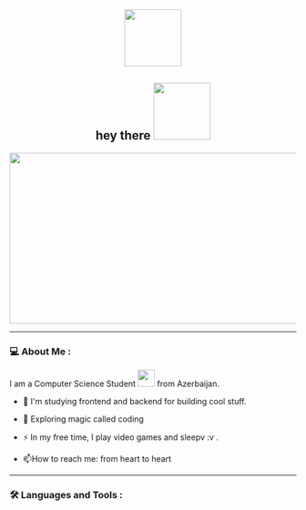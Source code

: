 
<div id="header" align="center">
  <img src="https://i.pinimg.com/originals/ff/d9/b4/ffd9b46366e14141790a80d4922485bf.gif" width="100"/>
</div>
<div id="badges" align="center">
</div>
<div id="profileviews" align="center">
  <img src="https://komarev.com/ghpvc/?username=ThomasYoung&style=flat-square&color=blue" alt=""/>
</div>

<h2 align="center">
  hey there
  <img src="https://i.pinimg.com/originals/72/09/9e/72099e3c457732d395205929c29ef784.gif" width="100px"/>
</h2>

<div align="center">
  <img src="https://i.pinimg.com/originals/54/bd/a3/54bda352b17744efa1f6898040455423.gif" width="600" height="300"/>
</div>

---

### 💻 About Me :
I am a Computer Science Student <img src="https://media.giphy.com/media/WUlplcMpOCEmTGBtBW/giphy.gif" width="30"> from Azerbaijan.
- :telescope: I'm studying frontend and backend for building cool stuff.

- :seedling: Exploring magic called coding

- :zap: In my free time, I play video games and sleepv :v .

- :mailbox:How to reach me: from heart to heart

---

### :hammer_and_wrench: Languages and Tools :

